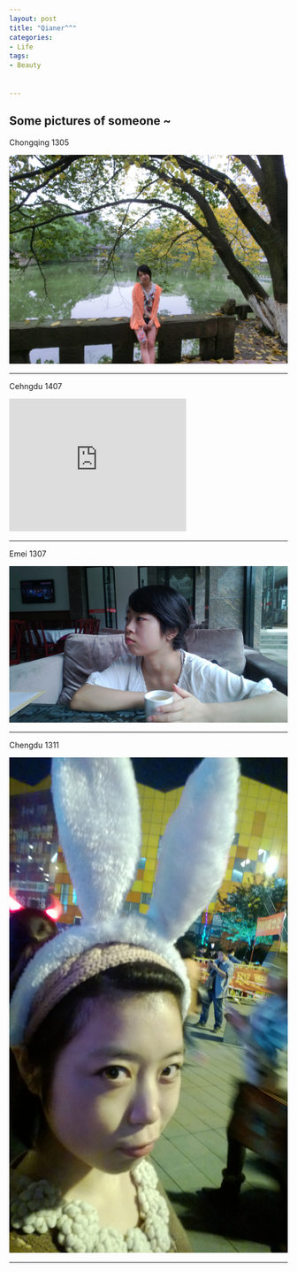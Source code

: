 ```yaml
---
layout: post
title: "Qianer^^"
categories:
- Life
tags:
- Beauty


---
```


Some pictures of someone ~
-------------------------
Chongqing 1305

![Qianer_1](/assets/p1.JPG)

---

Cehngdu 1407

<iframe src="https://onedrive.live.com/embed?cid=0769DCB84E94551A&resid=769dcb84e94551a%211304&authkey=APLqadCfj6ByCqg" width="320" height="240" frameborder="0" scrolling="no"></iframe>

---

Emei 1307

![Qianer_3](/assets/p3.JPG)

---

Chengdu 1311

![Qianer_4](/assets/p4.JPG)

---

